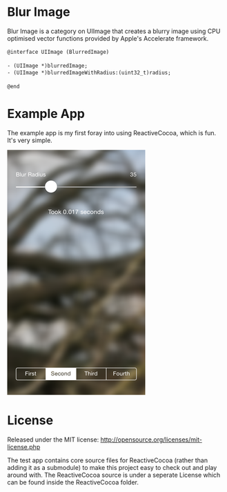 # Blur  Image
Blur Image is a category on UIImage that creates a blurry image using CPU optimised vector functions provided by Apple's Accelerate framework.

```
@interface UIImage (BlurredImage)

- (UIImage *)blurredImage;
- (UIImage *)blurredImageWithRadius:(uint32_t)radius;

@end
```

# Example App
The example app is my first foray into using ReactiveCocoa, which is fun. It's very simple.

![Example App Screenshot](https://raw.githubusercontent.com/inquisitiveSoft/Blur-Image/master/Example%20App/Example%20App%20Screenshot.png)

# License
Released under the MIT license: http://opensource.org/licenses/mit-license.php

The test app contains core source files for ReactiveCocoa (rather than adding it as a submodule) to make this project easy to check out and play around with. The ReactiveCocoa source is under a seperate License which can be found inside the ReactiveCocoa folder.